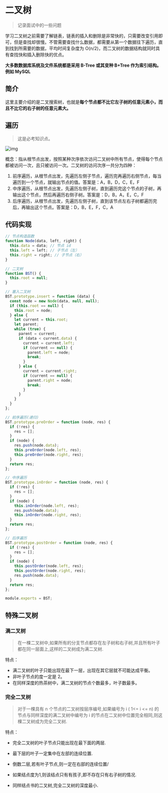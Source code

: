 二叉树
=========================

> 记录面试中的一些问题

学习二叉树之前需要了解链表，链表的插入和删除是非常快的，只需要改变引用即可，但是查找却很慢。不管需要查找什么数据，都需要从第一个数据往下遍历，直到找到所需要的数据，平均时间复杂度为 O(n/2)，而二叉树的数据结构就同时具有查找快和插入删除快的优点。

**大多数数据库系统及文件系统都是采用 B-Tree 或其变种 B+Tree 作为索引结构。例如 MySQL**

## 简介

这里主要介绍的是二叉搜索树，也就是**每个节点都不比它左子树的任意元素小，而且不比它的右子树的任意元素大。**

## 遍历

> 这是必考知识点。

![img](https://i.loli.net/2019/07/29/5d3e58674375c14067.jpg)

概念：指从根节点出发，按照某种次序依次访问二叉树中所有节点，使得每个节点都被访问一次，且只被访问一次。二叉树的访问次序一共分为四种：

1. 前序遍历，从根节点出发，先遍历左侧子节点，遍历完再遍历右侧节点，每当遍历到一个节点，就输出节点的值。答案是：A，B，D，C，E，F
2. 中序遍历，从根节点出发，先遍历左侧子树，直到遍历完这个节点的子树，再输出这个节点，然后再遍历右侧子树。答案是：D，B，A，E，C，F
3. 后序遍历，从根节点出发，先遍历左侧子树，直到该节点左右子树都遍历完后，再输出这个节点。答案是：D，B，E，F，C，A

## 代码实现

```javascript
// 节点构造函数
function Node(data, left, right) {
  this.data = data; // 节点 id
  this.left = left; // 子节点（左）
  this.right = right; // 子节点（右）
}

// 二叉树
function BST() {
  this.root = null;
}

// 塞入二叉树
BST.prototype.insert = function (data) {
  const node = new Node(data, null, null);
  if (this.root == null) {
    this.root = node;
  } else {
    let current = this.root;
    let parent;
    while (true) {
      parent = current;
      if (data < current.data) {
        current = current.left;
        if (current == null) {
          parent.left = node;
          break;
        }
      } else {
        current = current.right;
        if (current == null) {
          parent.right = node;
          break;
        }
      }
    }
  }
};

// 前序遍历(递归)
BST.prototype.preOrder = function (node, res) {
  if (!res) {
    res = [];
  }
  if (node) {
    res.push(node.data);
    this.preOrder(node.left, res);
    this.preOrder(node.right, res);
  }
  return res;
};

// 中序遍历
BST.prototype.inOrder = function (node, res) {
  if (!res) {
    res = [];
  }
  if (node) {
    this.inOrder(node.left, res);
    res.push(node.data);
    this.inOrder(node.right, res);
  }
  return res;
};

// 后序遍历
BST.prototype.postOrder = function (node, res) {
  if (!res) {
    res = [];
  }
  if (node) {
    this.postOrder(node.left, res);
    this.postOrder(node.right, res);
    res.push(node.data);
  }
  return res;
};

module.exports = BST;
```

## 特殊二叉树

### 满二叉树

> 在一棵二叉树中,如果所有的分支节点都存在左子树和右子树,并且所有叶子都在同一层面上,这样的二叉树成为满二叉树.

特点：

- 满二叉树的叶子只能出现在最下一层，出现在其它层就不可能达成平衡。
- 非叶子节点的度一定是 2。
-  在同样深度的热茶树中，满二叉树的节点个数最多，叶子数最多。

### 完全二叉树

>  对于一棵具有 n 个节点的二叉树按层序编号,如果编号为 i ( 1<= i <= n) 的节点与同样深度的满二叉树中编号为 i 的节点在二叉树中位置完全相同,则这棵二叉树成为完全二叉树.

特点：

- 完全二叉树的叶子节点只能出现在最下面的两层.

- 最下层的叶子一定集中在左部的连续位置.

- 倒数二层,若有叶子节点,则一定在右部的连续位置/

- 如果结点度为1,则该结点只有有孩子,即不存在只有右子树的情况.

- 同样结点书的二叉树,完全二叉树的深度最小.

